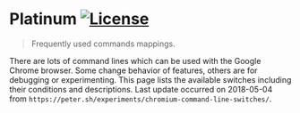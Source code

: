 # Platinum [![License](https://img.shields.io/badge/license-Apache_2-blue.svg)](https://www.apache.org/licenses/LICENSE-2.0)

> Frequently used commands mappings.

There are lots of command lines which can be used with the Google Chrome browser.
Some change behavior of features, others are for debugging or experimenting.
This page lists the available switches including their conditions and descriptions.
Last update occurred on 2018-05-04 from `https://peter.sh/experiments/chromium-command-line-switches/`.